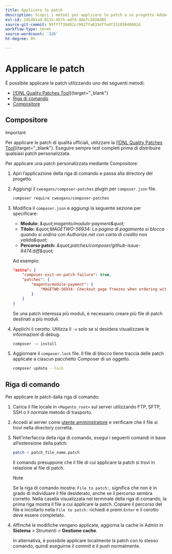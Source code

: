```yaml
---
title: Applicare le patch
description: Scopri i metodi per applicare le patch a un progetto Adobe Commerce o Magento Open Source.
exl-id: 1d5d81ad-0115-4575-adfd-dde7c2826d85
source-git-commit: 95ffff39d82cc9027fa633dffedf15193040802d
workflow-type: tm+mt
source-wordcount: '326'
ht-degree: 0%

---
```


# Applicare le patch

È possibile applicare le patch utilizzando uno dei seguenti metodi:

- [[!DNL Quality Patches Tool]](https://experienceleague.adobe.com/tools/commerce-quality-patches/index.html){target="_blank"}
- [Riga di comando](../patches/apply.md#command-line)
- [Compositore](../patches/apply.md#composer)

## Compositore

>[!IMPORTANT]
>
>Per applicare le patch di qualità ufficiali, utilizzare la [[!DNL Quality Patches Tool]](https://experienceleague.adobe.com/tools/commerce-quality-patches/index.html){target="_blank"}. Eseguire sempre test completi prima di distribuire qualsiasi patch personalizzata.

Per applicare una patch personalizzata mediante Compositore:

1. Apri l’applicazione della riga di comando e passa alla directory del progetto.
1. Aggiungi il `cweagans/composer-patches` plugin per `composer.json` file.

   ```bash
   composer require cweagans/composer-patches
   ```

1. Modifica il `composer.json` e aggiungi la seguente sezione per specificare:
   - **Modulo:** *\&quot;magento/module-payment\&quot;*
   - **Titolo:** *\&quot;MAGETWO-56934: La pagina di pagamento si blocca quando si ordina con Authorize.net con carta di credito non valida\&quot;*
   - **Percorso patch:** *\&quot;patches/composer/github-issue-6474.diff\&quot;*

   Ad esempio:

   ```json
   "extra": {
       "composer-exit-on-patch-failure": true,
       "patches": {
           "magento/module-payment": {
               "MAGETWO-56934: Checkout page freezes when ordering with Authorize.net with invalid credit card": "patches/composer/github-issue-6474.diff"
           }
       }
   }
   ```

   Se una patch interessa più moduli, è necessario creare più file di patch destinati a più moduli.

1. Applichi il cerotto. Utilizza il `-v` solo se si desidera visualizzare le informazioni di debug.

   ```bash
   composer -v install
   ```

1. Aggiornare il `composer.lock` file. Il file di blocco tiene traccia delle patch applicate a ciascun pacchetto Composer di un oggetto.

   ```bash
   composer update --lock
   ```

## Riga di comando

Per applicare le patch dalla riga di comando:

1. Carica il file locale in `<Magento_root>` sul server utilizzando FTP, SFTP, SSH o il normale metodo di trasporto.
1. Accedi al server come [utente amministratore](../../configuration/cli/config-cli.md#prerequisites) e verificare che il file si trovi nella directory corretta.
1. Nell’interfaccia della riga di comando, esegui i seguenti comandi in base all’estensione della patch:

   ```bash
   patch < patch_file_name.patch
   ```

   Il comando presuppone che il file di cui applicare la patch si trovi in relazione al file di patch.

   >[!NOTE]
   >
   >Se la riga di comando mostra: `File to patch:`, significa che non è in grado di individuare il file desiderato, anche se il percorso sembra corretto. Nella casella visualizzata nel terminale della riga di comando, la prima riga mostra il file a cui applicare la patch. Copiare il percorso del file e incollarlo nella `File to patch:` richiedi e premi `Enter` e il cerotto deve essere completato.

1. Affinché le modifiche vengano applicate, aggiorna la cache in Admin in **Sistema** > Strumenti > **Gestione cache**.

   In alternativa, è possibile applicare localmente la patch con lo stesso comando, quindi eseguirne il commit e il push normalmente.
